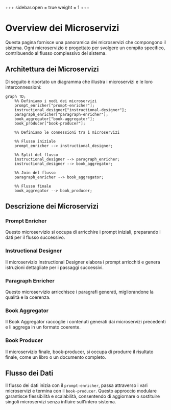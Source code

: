 +++
sidebar.open = true
weight = 1
+++

# Overview dei Microservizi

Questa pagina fornisce una panoramica dei microservizi che compongono il sistema. Ogni microservizio è progettato per svolgere un compito specifico, contribuendo al flusso complessivo del sistema.

## Architettura dei Microservizi

Di seguito è riportato un diagramma che illustra i microservizi e le loro interconnessioni:

```mermaid
graph TD;
    %% Definiamo i nodi dei microservizi
    prompt_enricher["prompt-enricher"];
    instructional_designer["instructional-designer"];
    paragraph_enricher["paragraph-enricher"];
    book_aggregator["book-aggregator"];
    book_producer["book-producer"];

    %% Definiamo le connessioni tra i microservizi
    
    %% Flusso iniziale
    prompt_enricher --> instructional_designer;
    
    %% Split del flusso
    instructional_designer --> paragraph_enricher;
    instructional_designer --> book_aggregator;
    
    %% Join del flusso
    paragraph_enricher --> book_aggregator;
    
    %% Flusso finale
    book_aggregator --> book_producer;
```

## Descrizione dei Microservizi
### Prompt Enricher
Questo microservizio si occupa di arricchire i prompt iniziali, preparando i dati per il flusso successivo.

### Instructional Designer
Il microservizio Instructional Designer elabora i prompt arricchiti e genera istruzioni dettagliate per i passaggi successivi.

### Paragraph Enricher
Questo microservizio arricchisce i paragrafi generati, migliorandone la qualità e la coerenza.

### Book Aggregator
Il Book Aggregator raccoglie i contenuti generati dai microservizi precedenti e li aggrega in un formato coerente.

### Book Producer
Il microservizio finale, book-producer, si occupa di produrre il risultato finale, come un libro o un documento completo.

## Flusso dei Dati

Il flusso dei dati inizia con il `prompt-enricher`, passa attraverso i vari microservizi e termina con il `book-producer`. Questo approccio modulare garantisce flessibilità e scalabilità, consentendo di aggiornare o sostituire singoli microservizi senza influire sull'intero sistema.